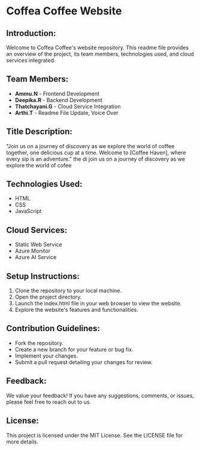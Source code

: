 # Coffea Coffee Website

## Introduction:

Welcome to Coffea Coffee's website repository. This readme file provides an overview of the project, its team members, technologies used, and cloud services integrated.

## Team Members:

- **Ammu.N** - Frontend Development
- **Deepika.R** - Backend Development
- **Thatchayani.G** - Cloud Service Integration
- **Arthi.T** - Readme File Update, Voice Over

## Title Description:

"Join us on a journey of discovery as we explore the world of coffee together, one delicious cup at a time. Welcome to [Coffee Haven], where every sip is an adventure." the di join us on a journey of discovery as we explore the world of cofee

## Technologies Used:

- HTML
- CSS
- JavaScript

## Cloud Services:

- Static Web Service
- Azure Monitor
- Azure AI Service

## Setup Instructions:

1. Clone the repository to your local machine.
2. Open the project directory.
3. Launch the index.html file in your web browser to view the website.
4. Explore the website's features and functionalities.

## Contribution Guidelines:

- Fork the repository.
- Create a new branch for your feature or bug fix.
- Implement your changes.
- Submit a pull request detailing your changes for review.

## Feedback:

We value your feedback! If you have any suggestions, comments, or issues, please feel free to reach out to us.

## License:

This project is licensed under the MIT License. See the LICENSE file for more details.
